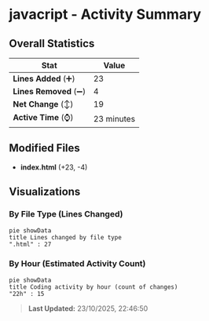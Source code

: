 # javacript - Activity Summary 

## Overall Statistics

| Stat                   | Value                                                             |
| ---------------------- | ----------------------------------------------------------------- |
| **Lines Added** (➕)   | 23                                          |
| **Lines Removed** (➖) | 4                                        |
| **Net Change** (↕)    | 19                |
| **Active Time** (⌚)   | 23 minutes |


## Modified Files
- **index.html** (+23, -4)

## Visualizations

### By File Type (Lines Changed)

```mermaid
pie showData
title Lines changed by file type
".html" : 27
```

### By Hour (Estimated Activity Count)

```mermaid
pie showData
title Coding activity by hour (count of changes)
"22h" : 15
```


> **Last Updated:** 23/10/2025, 22:46:50
